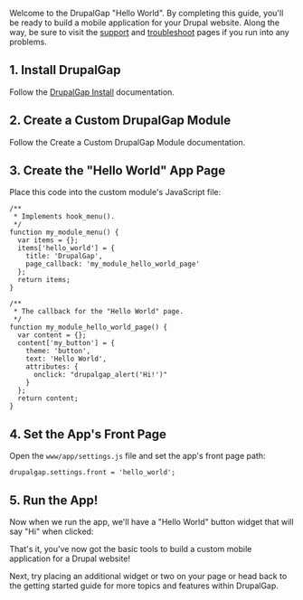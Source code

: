 Welcome to the DrupalGap "Hello World". By completing this guide, you'll be ready to build a mobile application for your Drupal website. Along the way, be sure to visit the [support](http://drupalgap.org/support) and [troubleshoot](Install/Troubleshoot) pages if you run into any problems.

## 1. Install DrupalGap

Follow the [DrupalGap Install](Install) documentation.

## 2. Create a Custom DrupalGap Module

Follow the Create a Custom DrupalGap Module documentation.

## 3. Create the "Hello World" App Page

Place this code into the custom module's JavaScript file:

```
/**
 * Implements hook_menu().
 */
function my_module_menu() {
  var items = {};
  items['hello_world'] = {
    title: 'DrupalGap',
    page_callback: 'my_module_hello_world_page'
  };
  return items;
}

/**
 * The callback for the "Hello World" page.
 */
function my_module_hello_world_page() {
  var content = {};
  content['my_button'] = {
    theme: 'button',
    text: 'Hello World',
    attributes: {
      onclick: "drupalgap_alert('Hi!')"
    }
  };
  return content;
}
```

## 4. Set the App's Front Page

Open the `www/app/settings.js` file and set the app's front page path:

```
drupalgap.settings.front = 'hello_world';
```

## 5. Run the App!

Now when we run the app, we'll have a "Hello World" button widget that will say "Hi" when clicked:

That's it, you've now got the basic tools to build a custom mobile application for a Drupal website!

Next, try placing an additional widget or two on your page or head back to the getting started guide for more topics and features within DrupalGap.
